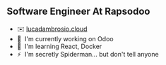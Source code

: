Software Engineer At Rapsodoo
-------------------------
* ✉️ <a href="https://www.lucadambrosio.cloud/">lucadambrosio.cloud</a>
* 🚀  I'm currently working on Odoo
* 🧠  I'm learning React, Docker
* ⚡  I'm secretly Spiderman... but don't tell anyone


